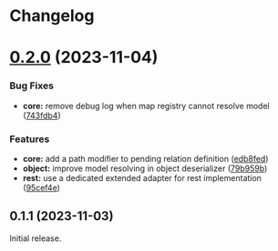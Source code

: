 # Changelog

# [0.2.0](https://github.com/foscia-dev/foscia/compare/v0.1.1...v0.2.0) (2023-11-04)


### Bug Fixes

* **core:** remove debug log when map registry cannot resolve model ([743fdb4](https://github.com/foscia-dev/foscia/commit/743fdb4b76ce5c4b96857f9cf44c78b2704742e8))


### Features

* **core:** add a path modifier to pending relation definition ([edb8fed](https://github.com/foscia-dev/foscia/commit/edb8fedd60477b1b8b35523aba46c46afd5bdd26))
* **object:** improve model resolving in object deserializer ([79b959b](https://github.com/foscia-dev/foscia/commit/79b959b6930fb1df0540b4c272663633dd44854d))
* **rest:** use a dedicated extended adapter for rest implementation ([95cef4e](https://github.com/foscia-dev/foscia/commit/95cef4e3ba852f37f657feee0f01ffa646eb44ba))

## 0.1.1 (2023-11-03)

Initial release.

